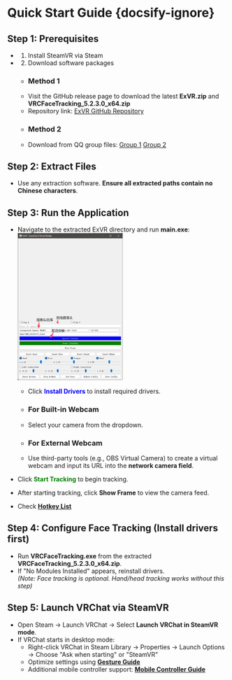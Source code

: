 # Quick Start Guide {docsify-ignore}

## Step 1: Prerequisites
- 1. Install SteamVR via Steam
- 2. Download software packages
  - ### Method 1
  - Visit the GitHub release page to download the latest __ExVR.zip__ and __VRCFaceTracking_5.2.3.0_x64.zip__  
  - Repository link: <font color=#FF0000>[ExVR GitHub Repository](https://github.com/xiaofeiyu0723/ExVR)</font>
  - ### Method 2
  - Download from QQ group files: <font color=#FF0000>[Group 1](https://qm.qq.com/q/U5hbplyBUW) [Group 2](https://qm.qq.com/q/tktl9IDwWc)</font>

## Step 2: Extract Files
- Use any extraction software. **Ensure all extracted paths contain no Chinese characters**.

## Step 3: Run the Application
- Navigate to the extracted ExVR directory and run **main.exe**:
<br><img src="/zh-cn/images/info.png" style="width: 90%; max-width: 50%; height: auto;">
  - Click <font color=blue>__Install Drivers__</font> to install required drivers.
  - ### For Built-in Webcam
  - Select your camera from the dropdown.
  - ### For External Webcam
  - Use third-party tools (e.g., OBS Virtual Camera) to create a virtual webcam and input its URL into the **network camera field**.

- Click <font color=green>__Start Tracking__</font> to begin tracking.
- After starting tracking, click **Show Frame** to view the camera feed.
- Check <font color=red>[__Hotkey List__](/en/hotkey.md#Keybind-Settings)</font>

## Step 4: Configure Face Tracking (Install drivers first)
- Run **VRCFaceTracking.exe** from the extracted __VRCFaceTracking_5.2.3.0_x64.zip__.
- If "No Modules Installed" appears, reinstall drivers.  
*(Note: Face tracking is optional. Hand/head tracking works without this step)*

## Step 5: Launch VRChat via SteamVR
- Open Steam → Launch VRChat → Select **Launch VRChat in SteamVR mode**.
- If VRChat starts in desktop mode:
  - Right-click VRChat in Steam Library → Properties → Launch Options → Choose "Ask when starting" or "SteamVR"
  - Optimize settings using [__Gesture Guide__](/en/gestura.md#How-to-Use-Gestures-and-Shortcuts-Properly)
  - Additional mobile controller support: [__Mobile Controller Guide__](/en/fakehand.md#Mobile-Controller-Usage-Guide)